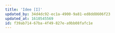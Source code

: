 ```yaml
---
title: 'Idee [I]'
updated_by: 34d4dc92-ec1a-4900-9a81-ed8dd8606f23
updated_at: 1610545569
id: f39ab714-67ba-4f49-827e-a9bb08fafc1e
---
```

